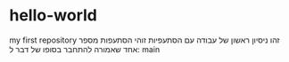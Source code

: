 # hello-world
my first repository
זהו ניסיון ראשון של עבודה עם הסתעפיות
זוהי הסתעפות מספר אחד שאמורה להתחבר בסופו של דבר ל:
main
